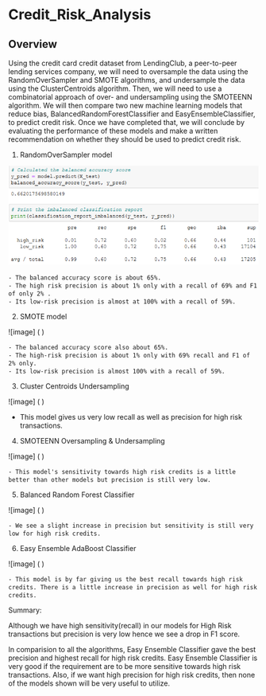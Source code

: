 # Credit_Risk_Analysis

## Overview

Using the credit card credit dataset from LendingClub, a peer-to-peer lending services company, 
we will need to oversample the data using the RandomOverSampler and SMOTE algorithms, and undersample the data using the 
ClusterCentroids algorithm. Then, we will need to use a combinatorial approach of over- and undersampling using the SMOTEENN algorithm. 
We will then compare two new machine learning models that reduce bias, BalancedRandomForestClassifier and EasyEnsembleClassifier, 
to predict credit risk. Once we have completed that, we will conclude by evaluating the performance of these models and make a written 
recommendation on whether they should be used to predict credit risk.


1. RandomOverSampler model

![image](https://github.com/DmanDJs1/Credit_Risk_Analysis/blob/main/Pictures/RandomOverSampler%20model1.PNG?raw=true)

    - The balanced accuracy score is about 65%.
    - The high risk precision is about 1% only with a recall of 69% and F1 of only 2% .
    - Its low-risk precision is almost at 100% with a recall of 59%.

2. SMOTE model

![image] ( )

    - The balanced accuracy score also about 65%.
    - The high-risk precision is about 1% only with 69% recall and F1 of 2% only.
    - Its low-risk precision is almost 100% with a recall of 59%.

3. Cluster Centroids Undersampling

![image] ( )


   - This model gives us very low recall as well as precision for high risk transactions.

4. SMOTEENN Oversampling & Undersampling


![image] ( )


    - This model's sensitivity towards high risk credits is a little better than other models but precision is still very low.

5. Balanced Random Forest Classifier

![image] ( )

    - We see a slight increase in precision but sensitivity is still very low for high risk credits.

6. Easy Ensemble AdaBoost Classifier

![image] ( )

    - This model is by far giving us the best recall towards high risk credits. There is a little increase in precision as well for high risk credits.

Summary:

Although we have high sensitivity(recall) in our models for High Risk transactions but precision is very low hence we see a drop in F1 score.

In comparision to all the algorithms, Easy Ensemble Classifier gave the best precision and highest recall for high risk credits. 
Easy Ensemble Classifier is very good if the requirement are to be more sensitive towards high risk transactions. 
Also, if we want high precision for high risk credits, then none of the models shown will be very useful to utilize.
